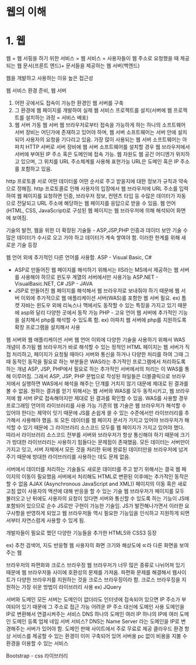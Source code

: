 웹의 이해
==========
# 1. 웹  
웹 = 웹 서핑을 하기 위한 서비스 = 웹 서비스 = 사용자들이 웹 주소로 요청했을 때 제공되는 웹 문서(프론트 엔드)+ 문서들을 제공하는 웹 서버(백엔드)

웹을 개발하고 사용하는 이유
높은 접근성

웹 서비스 환경 준비, 웹 서버
1. 어떤 곳에서도 접속이 가능한 환경인 웹 서버를 구축
2. 그 환경에 웹 페이지를 개발하여 실제 웹 서비스 프로젝트를 설치(서버에 웹 프로젝트를 설치하는 과정 = 서비스 배포)
3. 웹 서버 가동
웹 서버
웹 브라우저로부터 접속을 가능하게 하는 하나의 소프트웨어
서버 장비는 어딘가에 존재하고 있어야 하며, 웹 서버 소프트웨어는 서버 안에 설치되어 사용자의 요청을 기다리고 있음.
가장 많이 사용되는 웹 서버 소프트웨어는 아파치 HTTP 서버로 서버 장비에 웹 서버 소프트웨어를 설치할 경우 웹 브라우저에서 서버에 부여된 IP 주소 혹은 도메인에 접속 가능.
웹 자원도 웹 공간 어디엔가 위치하고 있으며, 그 위치를 URL 주소체계를 사용해 표현가능 URL은 도메인 혹은 IP 주소를 포함하고 있음.

http 프로토콜 
서로 어떤 데이터를 어떤 순서로 주고 받을지에 대한 정보가 규칙과 약속으로 정해짐.
http 프로토콜로 인해 사용자의 입장에서 웹 브라우저에 URL 주소를 입력하여 웹 페이지를 요청하면 인증, 브라우저 정보, 컨텐츠 타입 등 수많은 데이터가 자동으로 전달되고 URL 주소에 해당하는 웹 페이지를 응답으로 받을 수 있음. 웹 언어(HTML, CSS, JavaScript)로 구성된 웹 페이지는 웹 브라우저에 의해 해석되어 화면에 보여짐.

기술의 발전, 웹을 위한 더 확장된 기술들 - ASP,JSP,PHP
인증과 데이터 보안 기술
수많은 데이터가 수시로 오고 가야 하고 데이터가 계속 쌓여야 함.
이러한 한계를 위해 새로운 기술 등장

웹 언어 외에 추가적인 다른 언어를 사용함.
ASP - Visual Basic, C#
- ASP로 만들어진 웹 페이지를 해석하기 위해서는 IIS라는 MS에서 제공하는 웹 서버를 사용해야 하므로 윈도우 계열의 서버에서만 사용가능
ASP.NET - VisualBasic.NET, C#
JSP - JAVA
- JSP로 만들어진 웹 페이지를 해석해서 웹 브라우저로 보내줘야 하기 때문에 웹 서버 이외에 추가적으로 웹 애플리케이션 서버(WAS)를 포함한 웹 서버 필요. ex) 톰캣
자바는 윈도우 외에 리눅스나 맥에서도 동작할 수 있는 특징을 가지고 있기 때문에 asp와 달리 다양한 곳에서 동작 가능
PHP - 고유 언어
웹 서버에 추가적인 기능을 설치해서  php를 해석할 수 있도록 함.
ex) 아파치 웹 서버에 php를 지원하도록 확장 프로그램을 설치해서 사용

웹 서버와 웹 애플리케이션 서버
웹 언어 이외에 다양한 기술을 사용하기 위해서 WAS 개념이 추가됨
웹 브라우저가 바로 해석할 수 있는 정적인 HTML 페이지는 웹 서버가 직접 처리하고, 페이지가 요청될 때마다 서버와 통신을 하거나 다양한 처리를 하여 그때 그때 동적인 동작을 필요로 하는 부분들은 WAS라는 추가적인 프로그램에서 처리하도록 하는 개념
ASP, JSP, PHP에서 필요로 하는 추가적인 서버에서의 처리는 이 WAS를 통해 이루어짐. 그래서 ASP, JSP, PHP 문법으로 작성된 파일들은 더블클릭으로 브라우저에서 실행하면 WAS에서 해석을 해주는 단걔를 거치지 않기 대문에 제대로 된 결과를 볼 수 없음. 원하는 결과를 얻기 위해서는 웹 서버와 WAS를 모두 동작시키고, 웹 브라우저에 웹 서버 IP로 접속해야지만 제대로 된 결과를 확인할 수 있음.
WAS를 사용할 경우 프로그래밍 언어의 라이브러리를 사용 가능
기존의 웹 기술은 웹 브라우저가 해석할 수 있어야 한다는 제약이 잇기 때문에 JS를 손쉽게 쓸 수 있는 수준에서만 라이브러리를 추가해서 사용해야 했음. 또 모든 데이터를 웹 페이지 문서가 가지고 있어야 브라우저가 해석할 수 있기 때문에 그 라이브러리 소스코드 모두를 웹 페이지가 가지고 있어야 했다. 따라서 라이브러리 소스코드 전부를 서버와 브라우저가 항상 통신해야 하기 때문에 크기가 방대한 라이브러리는 사용하기 힘들다는 문제점이 존재했음. 모든 데이터는 서버만이 가지고 잇고, 서버 자체에서 모든 것을 처리한 뒤에 완료된 데이터만을 브라우저에 넘겨 주기 때문에 방대한 라이브러리를 사용하는 데도 문제 없음.

서버에서 데이터를 처리하는 기술들도 새로운 데이터를 주고 받기 위해서는 결국 웹 페이지의 이동이 필요했음
서버에서 처리해도 HTML로 변환된 이후에는 추가적인 동작은 할 수 없음
AJAX
(Asynchronous JavaScript and XML))
페이지의 이동 혹은 새로고침 없이 사용자의 액션에 대해 반응을 할 수 있는 기술
웹 브라우저가 페이지를 모두 불러오고 난 뒤에도 사용자의 요청이 있다면 서버와 통신할 수 있도록 하는 기능이 JS에 포함되어 있으므로 순수 JS로만 구현이  가능한 기술임.
JS가 발전해나가면서 이러한 요구사항을 반영하게 되었고 웹 브라우저들 역시 필요한 기능임을 인식하고 지원하게 되면서부터 자연스럼게 사용할 수 있게 됨.

개발자들이 필요로 했던 다양한 기능들을 추가한 HTML5와 CSS3 등장



ex) 추천 검색어, 지도
반응형 웹
사용자의 화면 크기와 해상도에 ㄸ라 다른 화면을 보여주는 웹

브라우저의 파편화와 크로스 브라우징
웹 브라우저가 너무 많은 종류로 나뉘어져 있기 때문에 웹 브라우저들 사이에 호환성의 문제를 가져옴.
파편화 문제를 해결해서 웹사이트가 다양한 브라우저를 지원하는 것을 크로스 브라우징이라 함.
크로스 브라우징을 지원하는 가장 쉬운 방법이 라이브러리 사용
ex) JQuery

서버와 도메인
모든 서버는 도메인이 없더라도 인터넷에 접속되어 있으면 IP 주소가 부여되어 있기 때문에 그 주소로 접근 가능
어려운 IP 주소 대신에 도메인 사용
도메인을 IP로 변환해서 연결시켜주는 서비스 DNS
하나의 도메인 여러 IP
하나의 IP에 여러 도메인 
도메인 등록 업체
네임 서버 서비스?
DNS는 Name Server 라는 도메인을 IP로 변경해주는 서버가 있어야 함.
도메인 판매 사이트에서 주로 무료로 제공
클라우드 환경
항상 서비스를 제공할 수 있는 환경이 이미 구축되어 있어 서버용 pc 없이 비용을 지불 수 환경을 이용할 수 있는 서비스

Bootstrap - css 라이브러리

